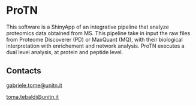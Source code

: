 # ProTN
This software is a ShinyApp of an integrative pipeline that analyze proteomics data obtained from MS. This pipeline take in input the raw files from Proteome Discoverer (PD) or MaxQuant (MQ), with their biological interpretation with enrichement and network analysis. ProTN executes a dual level analysis, at protein and peptide	level.

## Contacts
gabriele.tome@unitn.it

toma.tebaldi@unitn.it
